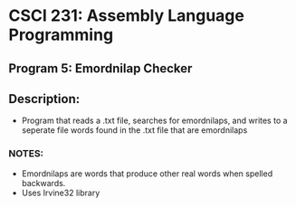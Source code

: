 # CSCI 231: Assembly Language Programming
## Program 5: Emordnilap Checker
## Description:
- Program that reads a .txt file, searches for emordnilaps, and writes to a seperate file words found in the .txt file that are emordnilaps

### NOTES:
- Emordnilaps are words that produce other real words when spelled backwards. 
- Uses Irvine32 library
